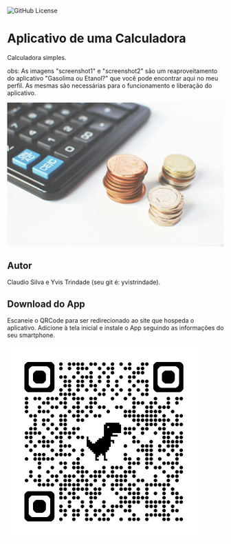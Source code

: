 ![GitHub License](https://img.shields.io/github/license/clxsilva/flexv2)


# Aplicativo de uma Calculadora
Calculadora simples.

obs: As imagens "screenshot1" e "screenshot2" são um reaproveitamento do aplicativo "Gasolima ou Etanol?" que você pode encontrar aqui no meu perfil. As mesmas são necessárias para o funcionamento e liberação do aplicativo.

![](img/calculator.jpg)

## Autor
Claudio Silva e Yvis Trindade (seu git é: yvistrindade).
## Download do App
Escaneie o QRCode para ser redirecionado ao site que hospeda o aplicativo. Adicione à tela inicial e instale o App seguindo as informações do seu smartphone.

![](img/qrcode.png)
